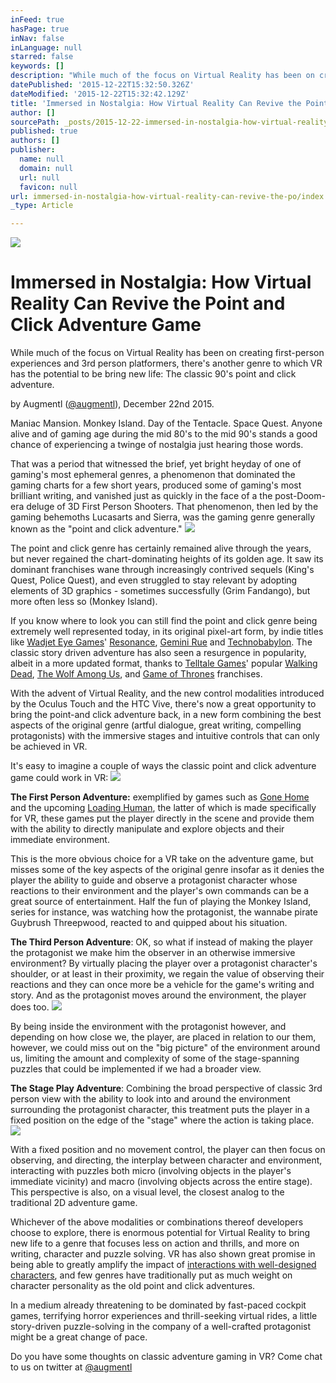 ```yaml
---
inFeed: true
hasPage: true
inNav: false
inLanguage: null
starred: false
keywords: []
description: "While much of the focus on Virtual Reality has been on creating first-person experiences and 3rd person platformers, there's another genre to which VR has the potential to be bring new life: The classic 90's point and click adventure."
datePublished: '2015-12-22T15:32:50.326Z'
dateModified: '2015-12-22T15:32:42.129Z'
title: 'Immersed in Nostalgia: How Virtual Reality Can Revive the Point and Click Adventure Game'
author: []
sourcePath: _posts/2015-12-22-immersed-in-nostalgia-how-virtual-reality-can-revive-the-po.md
published: true
authors: []
publisher:
  name: null
  domain: null
  url: null
  favicon: null
url: immersed-in-nostalgia-how-virtual-reality-can-revive-the-po/index.html
_type: Article

---
```

![](https://the-grid-user-content.s3-us-west-2.amazonaws.com/59550395-0e4f-467e-9815-dfc8d64525f3.jpg)

# Immersed in Nostalgia: How Virtual Reality Can Revive the Point and Click Adventure Game

While much of the focus on Virtual Reality has been on creating first-person experiences and 3rd person platformers, there's another genre to which VR has the potential to be bring new life: The classic 90's point and click adventure.

by Augmentl ([@augmentl][0]), December 22nd 2015\.

Maniac Mansion. Monkey Island. Day of the Tentacle. Space Quest. Anyone alive and of gaming age during the mid 80's to the mid 90's stands a good chance of experiencing a twinge of nostalgia just hearing those words. 

That was a period that witnessed the brief, yet bright heyday of one of gaming's most ephemeral genres, a phenomenon that dominated the gaming charts for a few short years, produced some of gaming's most brilliant writing, and vanished just as quickly in the face of a the post-Doom-era deluge of 3D First Person Shooters. That phenomenon, then led by the gaming behemoths Lucasarts and Sierra, was the gaming genre generally known as the "point and click adventure."
![](https://the-grid-user-content.s3-us-west-2.amazonaws.com/7f375f14-2d1d-40b6-87bf-22f528af83ba.jpg)

The point and click genre has certainly remained alive through the years, but never regained the chart-dominating heights of its golden age. It saw its dominant franchises wane through increasingly contrived sequels (King's Quest, Police Quest), and even struggled to stay relevant by adopting elements of 3D graphics - sometimes successfully (Grim Fandango), but more often less so (Monkey Island).

If you know where to look you can still find the point and click genre being extremely well represented today, in its original pixel-art form, by indie titles like [Wadjet Eye Games][1]' [Resonance][2], [Gemini Rue][3] and [Technobabylon][4].  The classic story driven adventure has also seen a resurgence in popularity, albeit in a more updated format, thanks to [Telltale Games][5]' popular [Walking Dead][6], [The Wolf Among Us][7], and [Game of Thrones][8] franchises. 

With the advent of Virtual Reality, and the new control modalities introduced by the Oculus Touch and the HTC Vive,  there's now a great opportunity to bring the point-and click adventure back, in a new form combining the best aspects of the original genre (artful dialogue, great writing, compelling protagonists) with the immersive stages and intuitive controls that can only be achieved in VR.

It's easy to imagine a couple of ways the classic point and click adventure game could work in VR:
![](https://the-grid-user-content.s3-us-west-2.amazonaws.com/7b9387c0-81dc-4faa-8fb8-9ab5fa095100.jpg)

**The First Person Adventure:** exemplified by games such as [Gone Home][9] and the upcoming [Loading Human][10], the latter of which is made specifically for VR, these games put the player directly in the scene and provide them with the ability to directly manipulate and explore objects and their immediate environment.  

This is the more obvious choice for a VR take on the adventure game, but misses some of the key aspects of the original genre insofar as it denies the player the ability to guide and observe a protagonist character whose reactions to their environment and the player's own commands can be a great source of entertainment. Half the fun of playing the Monkey Island, series for instance, was watching how the protagonist, the wannabe pirate Guybrush Threepwood, reacted to and quipped about his situation.

**The Third Person Adventure**: OK, so what if instead of making the player the protagonist we make him the observer in an otherwise immersive environment? By virtually placing the player over a protagonist character's shoulder, or at least in their proximity, we regain the value of observing their reactions and they can once more be a vehicle for the game's writing and story. And as the protagonist moves around the environment, the player does too.
![](https://the-grid-user-content.s3-us-west-2.amazonaws.com/e0cf1e07-3d03-45d2-ac44-bfe9ee388441.jpg)

By being inside the environment with the protagonist however, and depending on how close we, the player, are placed in relation to our them, however, we could miss out on the "big picture" of the environment around us, limiting the amount and complexity of some of the stage-spanning puzzles that could be implemented if we had a broader view.

**The Stage Play Adventure**: Combining the broad perspective of  classic 3rd person view with the ability to look into and around the environment surrounding the protagonist character, this treatment puts the player in a fixed position on the edge of the "stage" where the action is taking place. ![](https://the-grid-user-content.s3-us-west-2.amazonaws.com/ef8f6d12-1025-4804-9807-0e7ba8bdd2d9.jpg)

With a fixed position and no movement control, the player can then focus on observing, and directing, the interplay between character and environment, interacting with puzzles both micro (involving objects in the player's immediate vicinity) and macro (involving objects across the entire stage). This perspective is also, on a visual level, the closest analog to the traditional 2D adventure game.

Whichever of the above modalities or combinations thereof developers choose to explore, there is enormous potential for Virtual Reality to bring new life to a genre that focuses less on action and thrills, and more on writing, character and puzzle solving. VR has also shown great promise in being able to greatly amplify the impact of [interactions with well-designed characters][11], and few genres have traditionally put as much weight on character personality as the old point and click adventures. 

In a medium already threatening to be dominated by fast-paced cockpit games, terrifying horror experiences and thrill-seeking virtual rides, a little story-driven puzzle-solving in the company of a well-crafted protagonist might be a great change of pace.

Do you have some thoughts on classic adventure gaming in VR? Come chat to us on twitter at [@augmentl][0]

[0]: http://twitter.com/augmentl
[1]: http://www.wadjeteyegames.com/
[2]: http://www.wadjeteyegames.com/games/resonance/
[3]: http://www.wadjeteyegames.com/games/gemini-rue/
[4]: http://www.wadjeteyegames.com/games/technobabylon/
[5]: https://www.telltalegames.com/
[6]: https://www.telltalegames.com/walkingdead/season1/
[7]: https://www.telltalegames.com/thewolfamongus/
[8]: https://www.telltalegames.com/gameofthrones/
[9]: https://en.wikipedia.org/wiki/Gone_Home
[10]: http://loadinghuman.com/
[11]: https://www.oculus.com/en-us/blog/introducing-henry-from-oculus-story-studio/